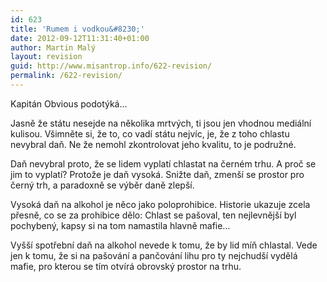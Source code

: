 ```yaml
---
id: 623
title: 'Rumem i vodkou&#8230;'
date: 2012-09-12T11:31:40+01:00
author: Martin Malý
layout: revision
guid: http://www.misantrop.info/622-revision/
permalink: /622-revision/
---
```

Kapitán Obvious podotýká&#8230;

<!--more-->

Jasně že státu nesejde na několika mrtvých, ti jsou jen vhodnou mediální kulisou. Všimněte si, že to, co vadí státu nejvíc, je, že z toho chlastu nevybral daň. Ne že nemohl zkontrolovat jeho kvalitu, to je podružné.

Daň nevybral proto, že se lidem vyplatí chlastat na černém trhu. A proč se jim to vyplatí? Protože je daň vysoká. Snižte daň, zmenší se prostor pro černý trh, a paradoxně se výběr daně zlepší.

Vysoká daň na alkohol je něco jako poloprohibice. Historie ukazuje zcela přesně, co se za prohibice dělo: Chlast se pašoval, ten nejlevnější byl pochybený, kapsy si na tom namastila hlavně mafie&#8230;

Vyšší spotřební daň na alkohol nevede k tomu, že by lid míň chlastal. Vede jen k tomu, že si na pašování a pančování lihu pro ty nejchudší vydělá mafie, pro kterou se tím otvírá obrovský prostor na trhu.